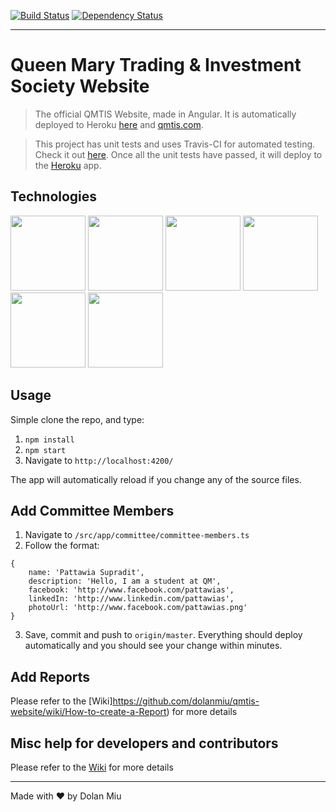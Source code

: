 [![Build Status][travis-image]][travis-url] [![Dependency Status][daviddm-image]][daviddm-url]

---

# Queen Mary Trading & Investment Society Website

> The official QMTIS Website, made in Angular.
It is automatically deployed to Heroku [here](https://qmtis.herokuapp.com/) and [qmtis.com](http://qmtis.com/).

> This project has unit tests and uses Travis-CI for automated testing. Check it out [here](https://travis-ci.org/dolanmiu/qmtis-website).
Once all the unit tests have passed, it will deploy to the [Heroku](https://qmtis.herokuapp.com/) app.

## Technologies
<p>
    <img src="https://angular.io/assets/images/logos/angular/angular.png" height="120">
    <img src="https://avatars1.githubusercontent.com/u/3284117" height="120">
    <img src="https://worldvectorlogo.com/logos/heroku.svg" height="120">
    <img src="https://worldvectorlogo.com/logos/travis-ci-icon.svg" height="120">
    <img src="http://getbootstrap.com/assets/brand/bootstrap-solid.svg" height="120">
    <img src="https://strongloop.com/wp-content/uploads/2015/12/nodejs-logo.png" height="120">
</p>

## Usage
Simple clone the repo, and type:

1. `npm install`
2. `npm start`
3. Navigate to `http://localhost:4200/`

The app will automatically reload if you change any of the source files.

## Add Committee Members
1. Navigate to `/src/app/committee/committee-members.ts`
2. Follow the format:
```
{
    name: 'Pattawia Supradit',
    description: 'Hello, I am a student at QM',
    facebook: 'http://www.facebook.com/pattawias',
    linkedIn: 'http://www.linkedin.com/pattawias',
    photoUrl: 'http://www.facebook.com/pattawias.png'
}
```
3. Save, commit and push to `origin/master`. Everything should deploy automatically and you should see your change within minutes.

## Add Reports
Please refer to the [Wiki]https://github.com/dolanmiu/qmtis-website/wiki/How-to-create-a-Report) for more details

## Misc help for developers and contributors
Please refer to the [Wiki](https://github.com/dolanmiu/qmtis-website/wiki/Developers-and-contributors) for more details

---

Made with ♥ by Dolan Miu

[travis-image]: https://travis-ci.org/dolanmiu/qmtis-website.svg?branch=master
[travis-url]: https://travis-ci.org/dolanmiu/qmtis-website
[daviddm-image]: https://david-dm.org/dolanmiu/qmtis-website.svg?theme=shields.io
[daviddm-url]: https://david-dm.org/dolanmiu/qmtis-website
